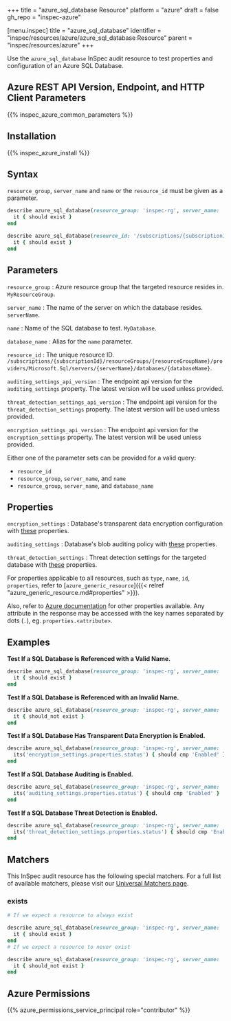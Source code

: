 +++
title = "azure_sql_database Resource"
platform = "azure"
draft = false
gh_repo = "inspec-azure"

[menu.inspec]
title = "azure_sql_database"
identifier = "inspec/resources/azure/azure_sql_database Resource"
parent = "inspec/resources/azure"
+++

Use the `azure_sql_database` InSpec audit resource to test properties and configuration of an Azure SQL Database.

## Azure REST API Version, Endpoint, and HTTP Client Parameters

{{% inspec_azure_common_parameters %}}

## Installation

{{% inspec_azure_install %}}

## Syntax

`resource_group`, `server_name` and `name` or the `resource_id` must be given as a parameter.
```ruby
describe azure_sql_database(resource_group: 'inspec-rg', server_name: 'customer_server', name: 'order-db') do
  it { should exist }
end
```
```ruby
describe azure_sql_database(resource_id: '/subscriptions/{subscriptionId}/resourceGroups/{resourceGroupName}/providers/Microsoft.Sql/servers/{serverName}/databases/{databaseName}') do
  it { should exist }
end
```

## Parameters

`resource_group`
: Azure resource group that the targeted resource resides in. `MyResourceGroup`.

`server_name`
: The name of the server on which the database resides. `serverName`.

`name`
: Name of the SQL database to test. `MyDatabase`.

`database_name`
: Alias for the `name` parameter.

`resource_id`
: The unique resource ID. `/subscriptions/{subscriptionId}/resourceGroups/{resourceGroupName}/providers/Microsoft.Sql/servers/{serverName}/databases/{databaseName}`.

`auditing_settings_api_version`
: The endpoint api version for the `auditing_settings` property. The latest version will be used unless provided.

`threat_detection_settings_api_version`
: The endpoint api version for the `threat_detection_settings` property. The latest version will be used unless provided.

`encryption_settings_api_version`
: The endpoint api version for the `encryption_settings` property. The latest version will be used unless provided.

Either one of the parameter sets can be provided for a valid query:
- `resource_id`
- `resource_group`, `server_name`, and `name`
- `resource_group`, `server_name`, and `database_name`

## Properties

`encryption_settings`
: Database's transparent data encryption configuration with [these](https://docs.microsoft.com/en-us/rest/api/sql/transparentdataencryptions/get#transparentdataencryption) properties.

`auditing_settings`
: Database's blob auditing policy with [these](https://docs.microsoft.com/en-us/rest/api/sql/database%20auditing%20settings/get#databaseblobauditingpolicy) properties.

`threat_detection_settings`
: Threat detection settings for the targeted database with [these](https://docs.microsoft.com/en-us/rest/api/sql/databasethreatdetectionpolicies/get#databasesecurityalertpolicy) properties.

For properties applicable to all resources, such as `type`, `name`, `id`, `properties`, refer to [`azure_generic_resource`]({{< relref "azure_generic_resource.md#properties" >}}).

Also, refer to [Azure documentation](https://docs.microsoft.com/en-us/rest/api/sql/databases/get#database) for other properties available. 
Any attribute in the response may be accessed with the key names separated by dots (`.`), eg. `properties.<attribute>`.

## Examples

**Test If a SQL Database is Referenced with a Valid Name.**

```ruby
describe azure_sql_database(resource_group: 'inspec-rg', server_name: 'customer_server', name: 'order-db') do
  it { should exist }
end
```
**Test If a SQL Database is Referenced with an Invalid Name.**

```ruby
describe azure_sql_database(resource_group: 'inspec-rg', server_name: 'customer_server', name: 'order-db') do
  it { should_not exist }
end
```    
**Test If a SQL Database Has Transparent Data Encryption is Enabled.**

```ruby
describe azure_sql_database(resource_group: 'inspec-rg', server_name: 'customer_server', name: 'order-db') do
  its('encryption_settings.properties.status') { should cmp 'Enabled' }
end
```  
**Test If a SQL Database Auditing is Enabled.**

```ruby
describe azure_sql_database(resource_group: 'inspec-rg', server_name: 'customer_server', name: 'order-db') do
  its('auditing_settings.properties.status') { should cmp 'Enabled' }
end
```   
**Test If a SQL Database Threat Detection is Enabled.**

```ruby
describe azure_sql_database(resource_group: 'inspec-rg', server_name: 'customer_server', name: 'order-db') do
  its('threat_detection_settings.properties.status') { should cmp 'Enabled' }
end
``` 

## Matchers

This InSpec audit resource has the following special matchers. For a full list of available matchers, please visit our [Universal Matchers page](https://www.inspec.io/docs/reference/matchers/).

### exists

```ruby
# If we expect a resource to always exist

describe azure_sql_database(resource_group: 'inspec-rg', server_name: 'customer_server', name: 'order-db') do
  it { should exist }
end
# If we expect a resource to never exist

describe azure_sql_database(resource_group: 'inspec-rg', server_name: 'customer_server', name: 'order-db') do
  it { should_not exist }
end
```

## Azure Permissions

{{% azure_permissions_service_principal role="contributor" %}}
